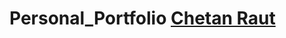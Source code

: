 # Personal_Portfolio <a href="https://github.com/Chetan-Raut/Chetan_Portfolio/" style="text-align:center;">Chetan Raut</a>
